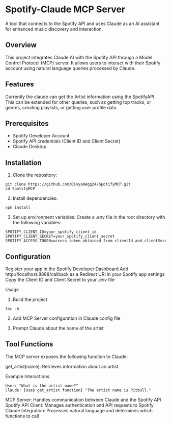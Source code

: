 # Spotify-Claude MCP Server
A tool that connects to the Spotify API and uses Claude as an AI assistant for enhanced music discovery and interaction.

## Overview
This project integrates Claude AI with the Spotify API through a Model Control Protocol (MCP) server. It allows users to interact with their Spotify account using natural language queries processed by Claude.

## Features
Currently the claude can get the Artist information using the SpotifyAPI. This can be extended for other queries, such as getting top tracks, or genres, creating playlists, or getting user profile data

## Prerequisites
 - Spotify Developer Account
 - Spotify API credentials (Client ID and Client Secret)
 - Claude Desktop


## Installation

1. Clone the repository:
```
git clone https://github.com/DivyamAgg24/SpotifyMCP.git
cd SpotifyMCP
```

2. Install dependencies:
```
npm install
```

3. Set up environment variables:
Create a .env file in the root directory with the following variables:
```
SPOTIFY_CLIENT_ID=your_spotify_client_id
SPOTIFY_CLIENT_SECRET=your_spotify_client_secret
SPOTIFY_ACCESS_TOKEN=access_token_obtained_from_clientId_and_clientSecret
```

## Configuration

Register your app in the Spotify Developer Dashboard
Add http://localhost:8888/callback as a Redirect URI in your Spotify app settings
Copy the Client ID and Client Secret to your .env file

Usage

1. Build the project
```
tsc -b
```

2. Add MCP Server configuration in Claude config file

3. Prompt Claude about the name of the artist

## Tool Functions
The MCP server exposes the following function to Claude:

get_artist(name): Retrieves information about an artist

Example Interactions
```
User: "What is the artist name?"
Claude: [Uses get_artist function] "The artist name is Pitbull."
```

MCP Server: Handles communication between Claude and the Spotify API
Spotify API Client: Manages authentication and API requests to Spotify
Claude Integration: Processes natural language and determines which functions to call